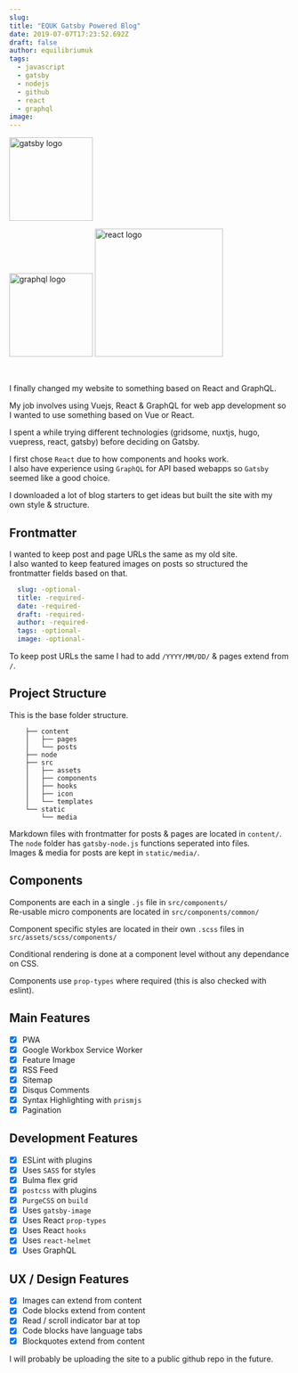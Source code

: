 ```yaml
---
slug:
title: "EQUK Gatsby Powered Blog"
date: 2019-07-07T17:23:52.692Z
draft: false
author: equilibriumuk
tags:
  - javascript
  - gatsby
  - nodejs
  - github
  - react
  - graphql
image:
---
```


<p class="text-center"><img src="/media/logos/gatsby.svg" alt="gatsby logo" width="150px" class="inline"></p>
<p class="text-center"><img src="/media/logos/graphql.svg" alt="graphql logo" width="150px" class="inline"> <img src="/media/logos/react.svg" alt="react logo" width="230px" class="inline"></p>

<br />

I finally changed my website to something based on React and GraphQL.

My job involves using Vuejs, React & GraphQL for web app development so I wanted to use something based on Vue or React.

I spent a while trying different technologies (gridsome, nuxtjs, hugo, vuepress, react, gatsby) before deciding on Gatsby.

I first chose `React` due to how components and hooks work.<br />
I also have experience using `GraphQL` for API based webapps so `Gatsby` seemed like a good choice.

I downloaded a lot of blog starters to get ideas but built the site with my own style & structure.

## Frontmatter

I wanted to keep post and page URLs the same as my old site.<br />
I also wanted to keep featured images on posts so structured the frontmatter fields based on that.

```yaml
  slug: -optional-
  title: -required-
  date: -required-
  draft: -required-
  author: -required-
  tags: -optional-
  image: -optional-
```

To keep post URLs the same I had to add `/YYYY/MM/DD/` & pages extend from `/`.

## Project Structure

This is the base folder structure.

```
    ├── content
    │   ├── pages
    │   └── posts
    ├── node
    ├── src
    │   ├── assets
    │   ├── components
    │   ├── hooks
    │   ├── icon
    │   └── templates
    └── static
        └── media
```

Markdown files with frontmatter for posts & pages are located in `content/`.<br />
The `node` folder has `gatsby-node.js` functions seperated into files.<br />
Images & media for posts are kept in `static/media/`.

## Components

Components are each in a single `.js` file in `src/components/`<br/>
Re-usable micro components are located in `src/components/common/`

Component specific styles are located in their own `.scss` files in `src/assets/scss/components/`

Conditional rendering is done at a component level without any dependance on CSS.

Components use `prop-types` where required (this is also checked with eslint).

## Main Features

- [x] PWA
- [x] Google Workbox Service Worker
- [x] Feature Image
- [x] RSS Feed
- [x] Sitemap
- [x] Disqus Comments
- [x] Syntax Highlighting with `prismjs`
- [x] Pagination

## Development Features

- [x] ESLint with plugins
- [x] Uses `SASS` for styles
- [x] Bulma flex grid
- [x] `postcss` with plugins
- [x] `PurgeCSS` on `build`
- [x] Uses `gatsby-image`
- [x] Uses React `prop-types`
- [x] Uses React `hooks`
- [x] Uses `react-helmet`
- [x] Uses GraphQL

## UX / Design Features

- [x] Images can extend from content
- [x] Code blocks extend from content
- [x] Read / scroll indicator bar at top
- [x] Code blocks have language tabs
- [x] Blockquotes extend from content

I will probably be uploading the site to a public github repo in the future.